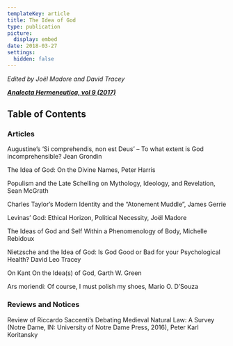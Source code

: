 ```yaml
---
templateKey: article
title: The Idea of God
type: publication
picture:
  display: embed
date: 2018-03-27
settings:
  hidden: false
---
```

*Edited by Joël Madore and David Tracey*

*[**Analecta Hermeneutica, vol 9 (2017)** ](https://journals.library.mun.ca/ojs/index.php/analecta/issue/view/129)*

## Table of Contents

### Articles

Augustine’s ‘Si comprehendis, non est Deus’ – To what extent is God incomprehensible?  Jean Grondin 

The Idea of God: On the Divine Names, Peter Harris 

Populism and the Late Schelling on Mythology, Ideology, and Revelation, Sean McGrath 

Charles Taylor’s Modern Identity and the “Atonement Muddle”, James Gerrie 

Levinas’ God: Ethical Horizon, Political Necessity, Joël Madore 

The Ideas of God and Self Within a Phenomenology of Body, Michelle Rebidoux 

Nietzsche and the Idea of God: Is God Good or Bad for your Psychological Health? David Leo Tracey 

On Kant On the Idea(s) of God, Garth W. Green 

Ars moriendi: Of course, I must polish my shoes, Mario O. D’Souza 

### Reviews and Notices

Review of Riccardo Saccenti’s Debating Medieval Natural Law: A Survey (Notre Dame, IN: University of Notre Dame Press, 2016), Peter Karl Koritansky